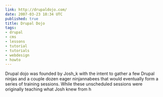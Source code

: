 ```yaml
---
link: http://drupaldojo.com/
date: 2007-03-23 18:34 UTC
published: true
title: Drupal Dojo
tags:
- drupal
- cms
- lessons
- tutorial
- tutorials
- webdesign
- howto
---
```


Drupal dojo was founded by Josh_k with the intent to gather a few Drupal ninjas and a couple dozen eager ninjannabees that would eventually form a series of training sessions. While these unscheduled sessions were originally teaching what Josh knew from h
